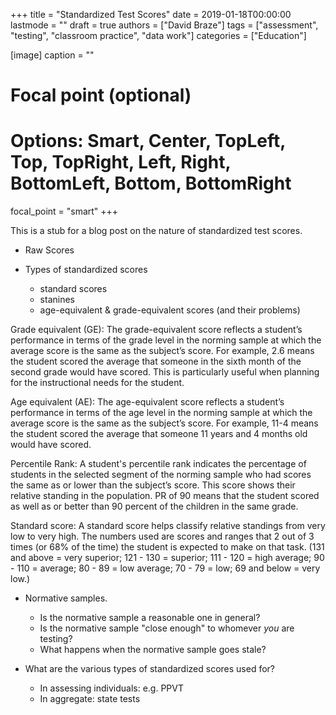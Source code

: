+++
title = "Standardized Test Scores"
date = 2019-01-18T00:00:00
lastmode = ""
draft = true
authors = ["David Braze"]
tags = ["assessment", "testing", "classroom practice", "data work"]
categories = ["Education"]

[image]
  caption = ""
  # Focal point (optional)
  # Options: Smart, Center, TopLeft, Top, TopRight, Left, Right, BottomLeft, Bottom, BottomRight
  focal_point = "smart"
+++

This is a stub for a blog post on the nature of standardized test scores.

* Raw Scores

* Types of standardized scores
  * standard scores
  * stanines
  * age-equivalent & grade-equivalent scores (and their problems)

Grade equivalent (GE): The grade-equivalent score reflects a student’s performance in terms of the grade level in the norming sample at which the average score is the same as the subject’s score. For example, 2.6 means the student scored the average that someone in the sixth month of the second grade would have scored. This is particularly useful when planning for the instructional needs for the student.

Age equivalent (AE): The age-equivalent score reflects a student’s performance in terms of the age level in the norming sample at which the average score is the same as the subject’s score. For example, 11-4 means the student scored the average that someone 11 years and 4 months old would have scored.

Percentile Rank:  A student's percentile rank indicates the percentage of students in the selected segment of the norming sample who had scores the same as or lower than the subject’s score.  This score shows their relative standing in the population.  PR of 90 means that the student scored as well as or better than 90 percent of the  children in the same grade. 

Standard score:  A standard score helps classify relative standings from very low to very high.  The numbers used are scores and ranges that 2 out of 3 times (or 68% of the time) the student is expected to make on that task.  (131 and above = very superior; 121 - 130 = superior; 111 - 120 = high average; 90 - 110 = average; 80 - 89 = low average; 70 - 79 = low; 69 and below = very low.)

* Normative samples.
  * Is the normative sample a reasonable one in general?
  * Is the normative sample "close enough" to whomever *you* are testing?
  * What happens when the normative sample goes stale?
  
* What are the various types of standardized scores used for? 
  * In assessing individuals: e.g. PPVT
  * In aggregate: state tests




